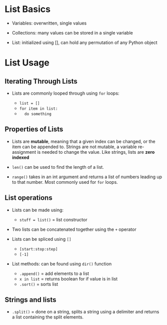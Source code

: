 # List Basics

- Variables: overwritten, single values

- Collections: many values can be stored in a single variable

- List: initialized using [], can hold any permutation of any Python object

# List Usage

## Iterating Through Lists

- Lists are commonly looped through using `for` loops:

  - `list = []`
  - `for item in list:`
  - &nbsp;&nbsp;&nbsp;&nbsp;`do something`

## Properties of Lists

- Lists are **mutable**, meaning that a given index can be changed, or the item can be appended to. Strings are not mutable, a variable re-assignment is needed to change the value. Like strings, lists are **zero indexed**

- `len()` can be used to find the length of a list.

- `range()` takes in an int argument and returns a list of numbers leading up to that number. Most commonly used for `for` loops.

## List operations

- Lists can be made using:

  - `stuff = list()` = list constructor

- Two lists can be concatenated together using the `+` operator

- Lists can be spliced using `[]`

  - `[start:stop:step]`
  - `[-1]`

- List methods: can be found using `dir()` function

  - `.append()` = add elements to a list
  - `x in list` = returns boolean for if value is in list
  - `.sort()` = sorts list

## Strings and lists

- `.split()` = done on a string, splits a string using a delimiter and returns a list containing the split elements.
